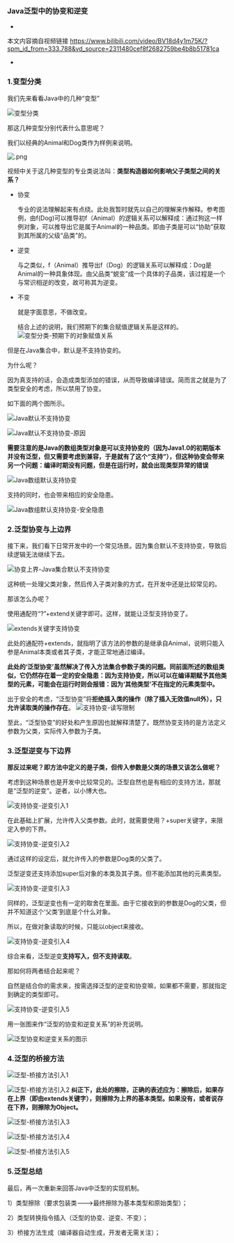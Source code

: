 ### Java泛型中的协变和逆变

* 

本文内容摘自视频链接
https://www.bilibili.com/video/BV18d4y1m75K/?spm_id_from=333.788&vd_source=2311480cef8f2682759be4b8b51781ca

* 

### 1.变型分类

我们先来看看Java中的几种“变型”

![变型分类](../generics/variant/assets/变型分类.png?t=1708565126425)

那这几种变型分别代表什么意思呢？

我们以经典的Animal和Dog类作为样例来说明。

![.png](../generics/variant/assets/变型分类-示例说明.png)

视频中关于这几种变型的专业类说法叫：**类型构造器如何影响父子类型之间的关系？**

* 协变
  
  专业的说法理解起来有点绕。此处我暂时就先以自己的理解来作解释。参考图例，由f(Dog)可以推导初f（Animal）的逻辑关系可以解释成：通过狗这一样例对象，可以推导出它是属于Animal的一种品类。即由子类是可以“协助”获取到其所属的父级“品类”的。
* 逆变
  
  与之类似，f（Animal）推导出f（Dog）的逻辑关系可以解释成：Dog是Animal的一种具象体现。由父品类“蜕变”成一个具体的子品类，该过程是一个与常识相逆的改变，故可称其为逆变。
* 不变
  
  就是字面意思，不做改变。
  
  结合上述的说明，我们预期下的集合赋值逻辑关系是这样的。
  ![变型分类-预期下的对象赋值关系](../generics/variant/assets/变型分类-预期下的对象赋值关系.png)

但是在Java集合中，默认是不支持协变的。

为什么呢？

因为真支持的话，会造成类型添加的错误，从而导致编译错误。简而言之就是为了类型安全的考虑，所以禁用了协变。

如下面的两个图所示。

![Java默认不支持协变](../generics/variant/assets/变型分类-Java默认不支持协变.png)

![Java默认不支持协变-原因](../generics/variant/assets/变型分类-Java默认不支持协变-原因.png)

**需要注意的是Java的数组类型对象是可以支持协变的（因为Java1.0的初期版本并没有泛型，但又需要考虑到兼容，于是就有了这个“支持”），但这种协变会带来另一个问题：编译时期没有问题，但是在运行时，就会出现类型异常的错误**

![Java数组默认支持协变](../generics/variant/assets/变型分类-Java数组默认支持协变.png)

支持的同时，也会带来相应的安全隐患。

![Java数组默认支持协变-安全隐患](../generics/variant/assets/变型分类-Java数组默认支持协变-安全隐患.png)

### 2.泛型协变与上边界

接下来，我们看下日常开发中的一个常见场景。因为集合默认不支持协变，导致后续逻辑无法继续下去。

![协变上界-Java集合默认不支持协变](../generics/variant/assets/协变上界-Java集合默认不支持协变.png?t=1708581037595)

这种统一处理父类对象，然后传入子类对象的方式，在开发中还是比较常见的。

那该怎么办呢？

使用通配符“?”+extend关键字即可。这样，就能让泛型支持协变了。

![extends关键字支持协变](../generics/variant/assets/协变上界-Java集合默认不支持协变-extends关键字支持协变.png)

此处的通配符+extends，就指明了该方法的参数的是继承自Animal，说明只能入参是Animal本类或者其子类，才能正常地通过编译。

**此处的‘泛型协变’虽然解决了传入方法集合参数子类的问题。同前面所述的数组类似，它仍然存在着一定的安全隐患：因为支持协变，所以可以在编译期赋予其他类型的元素，可能会在运行时则会报错：因为‘其他类型’不在指定的元素类型中。**

出于安全的考虑，“泛型协变”将**拒绝插入类的操作（除了插入无效值null外），只允许读取类的操作存在**。
![支持协变-读写限制](../generics/variant/assets/协变上界-Java集合默认不支持协变-extends关键字支持协变-读写限制.png)

至此，“泛型协变”的好处和产生原因也就解释清楚了。既然协变支持的是方法定义参数为父类，实际传入参数为子类。

### 3.泛型逆变与下边界

**那反过来呢？即方法中定义的是子类，但传入参数是父类的场景又该怎么做呢？**

考虑到这种场景也是开发中比较常见的。泛型自然也是有相应的支持方法，那就是“泛型的逆变”。逆者，以小博大也。

![支持协变-逆变引入1](../generics/variant/assets/协变上界-Java集合默认不支持协变-extends关键字支持协变-逆变引入1.png)

在此基础上扩展，允许传入父类参数。此时，就需要使用？+super关键字，来限定入参的下界。

![支持协变-逆变引入2](../generics/variant/assets/协变上界-Java集合默认不支持协变-extends关键字支持协变-逆变引入2.png)

通过这样的设定后，就允许传入的参数是Dog类的父类了。

泛型逆变还支持添加super后对象的本类及其子类。但不能添加其他的元素类型。

![支持协变-逆变引入3](../generics/variant/assets/协变上界-Java集合默认不支持协变-extends关键字支持协变-逆变引入3.png)

同样的，泛型逆变也有一定的取舍在里面。由于它接收到的参数是Dog的父类，但并不知道这个‘父类’到底是个什么对象。

所以，在做对象读取的时候，只能以object来接收。

![支持协变-逆变引入4](../generics/variant/assets/协变上界-Java集合默认不支持协变-extends关键字支持协变-逆变引入4.png)

综合来看，泛型逆变**支持写入，但不支持读取**。

那如何将两者结合起来呢？

自然是结合你的需求来，按需选择泛型的逆变和协变嘛，如果都不需要，那就指定到确定的类型即可。

![支持协变-逆变引入5](../generics/variant/assets/协变上界-Java集合默认不支持协变-extends关键字支持协变-逆变引入5.png)

用一张图来作“泛型的协变和逆变关系”的补充说明。

![泛型协变和逆变关系的图示](../generics/variant/assets/协变上界-Java集合默认不支持协变-extends关键字支持协变-泛型协变和逆变关系的图示.png)

### 4.泛型的桥接方法

![泛型-桥接方法引入1](../generics/variant/assets/泛型-桥接方法引入1.png)

![泛型-桥接方法引入2](../generics/variant/assets/泛型-桥接方法引入2.png)
**纠正下，此处的擦除，正确的表述应为：擦除后，如果存在上界（即由extends关键字），则擦除为上界的基本类型。如果没有，或者说存在下界，则擦除为Object。**

![泛型-桥接方法引入3](../generics/variant/assets/泛型-桥接方法引入3.png)

![泛型-桥接方法引入4](../generics/variant/assets/泛型-桥接方法引入4.png)

![泛型-桥接方法引入5](../generics/variant/assets/泛型-桥接方法引入5.png)

### 5.泛型总结

最后，再一次重新来回答Java中泛型的实现机制。

1）类型擦除（要求包装类--->最终擦除为基本类型和原始类型）；

2）类型转换指令插入（泛型的协变、逆变、不变）；

3）桥接方法生成（编译器自动生成，开发者无需关注）；





